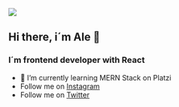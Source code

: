 ![](https://i.imgur.com/QV1W9U8.png)

## Hi there, i´m Ale 👋
### I´m frontend developer with React

- 🌱 I’m currently learning MERN Stack on Platzi
- Follow me on [Instagram](https://www.instagram.com/alejandro_schwartz_dev)
- Follow me on [Twitter](https://twitter.com/_alejandrosch_)




<!--

**alejandroschwartz/alejandroschwartz** is a ✨ _special_ ✨ repository because its `README.md` (this file) appears on your GitHub profile.

Here are some ideas to get you started:

- 🔭 I’m currently working on ...
- 🌱 I’m currently learning ...
- 👯 I’m looking to collaborate on ...
- 🤔 I’m looking for help with ...
- 💬 Ask me about ...
- 📫 How to reach me: ...
- 😄 Pronouns: ...
- ⚡ Fun fact: ...

-->
